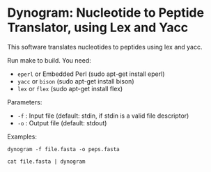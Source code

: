 # Dynogram: Nucleotide to Peptide Translator, using Lex and Yacc

This software translates nucleotides to peptides using lex and yacc. 

Run make to build. You need:

* `eperl` or Embedded Perl (sudo apt-get install eperl)
* `yacc` or `bison` (sudo apt-get install bison)
* `lex` or `flex` (sudo apt-get install flex)

Parameters:

* `-f` : Input file (default: stdin, if stdin is a valid file descriptor)
* `-o` : Output file  (default: stdout)


Examples:

```
dynogram -f file.fasta -o peps.fasta
```

```
cat file.fasta | dynogram
```
